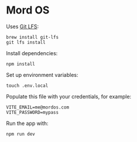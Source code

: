 # Mord OS

Uses [Git LFS](https://git-lfs.github.com/):

```
brew install git-lfs
git lfs install
```

Install dependencies:

```
npm install
```

Set up environment variables:


```
touch .env.local
```

Populate this file with your credentials, for example:

```
VITE_EMAIL=me@mordos.com
VITE_PASSWORD=mypass
```

Run the app with:

```
npm run dev
```